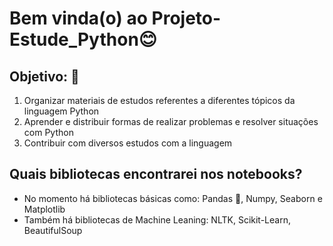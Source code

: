# Bem vinda(o) ao Projeto-Estude_Python😊

## **Objetivo:** 🤔
1. Organizar materiais de estudos referentes a diferentes tópicos da linguagem Python
2. Aprender e distribuir formas de realizar problemas e resolver situações com Python
3. Contribuir com diversos estudos com a linguagem
## **Quais bibliotecas encontrarei nos notebooks?**
* No momento há bibliotecas básicas como: Pandas :panda_face:, Numpy, Seaborn e Matplotlib
* Também há bibliotecas de Machine Leaning: NLTK, Scikit-Learn, BeautifulSoup 
